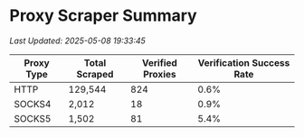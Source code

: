# Proxy Scraper Summary

_Last Updated: 2025-05-08 19:33:45_

| Proxy Type | Total Scraped | Verified Proxies | Verification Success Rate |
|------------|--------------|------------------|--------------------------|
| HTTP | 129,544 | 824 | 0.6% |
| SOCKS4 | 2,012 | 18 | 0.9% |
| SOCKS5 | 1,502 | 81 | 5.4% |
